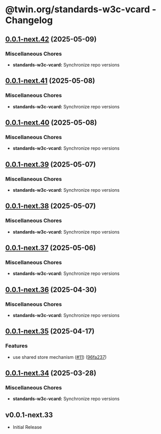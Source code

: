 # @twin.org/standards-w3c-vcard - Changelog

## [0.0.1-next.42](https://github.com/twinfoundation/standards/compare/standards-w3c-vcard-v0.0.1-next.41...standards-w3c-vcard-v0.0.1-next.42) (2025-05-09)


### Miscellaneous Chores

* **standards-w3c-vcard:** Synchronize repo versions

## [0.0.1-next.41](https://github.com/twinfoundation/standards/compare/standards-w3c-vcard-v0.0.1-next.40...standards-w3c-vcard-v0.0.1-next.41) (2025-05-08)


### Miscellaneous Chores

* **standards-w3c-vcard:** Synchronize repo versions

## [0.0.1-next.40](https://github.com/twinfoundation/standards/compare/standards-w3c-vcard-v0.0.1-next.39...standards-w3c-vcard-v0.0.1-next.40) (2025-05-08)


### Miscellaneous Chores

* **standards-w3c-vcard:** Synchronize repo versions

## [0.0.1-next.39](https://github.com/twinfoundation/standards/compare/standards-w3c-vcard-v0.0.1-next.38...standards-w3c-vcard-v0.0.1-next.39) (2025-05-07)


### Miscellaneous Chores

* **standards-w3c-vcard:** Synchronize repo versions

## [0.0.1-next.38](https://github.com/twinfoundation/standards/compare/standards-w3c-vcard-v0.0.1-next.37...standards-w3c-vcard-v0.0.1-next.38) (2025-05-07)


### Miscellaneous Chores

* **standards-w3c-vcard:** Synchronize repo versions

## [0.0.1-next.37](https://github.com/twinfoundation/standards/compare/standards-w3c-vcard-v0.0.1-next.36...standards-w3c-vcard-v0.0.1-next.37) (2025-05-06)


### Miscellaneous Chores

* **standards-w3c-vcard:** Synchronize repo versions

## [0.0.1-next.36](https://github.com/twinfoundation/standards/compare/standards-w3c-vcard-v0.0.1-next.35...standards-w3c-vcard-v0.0.1-next.36) (2025-04-30)


### Miscellaneous Chores

* **standards-w3c-vcard:** Synchronize repo versions

## [0.0.1-next.35](https://github.com/twinfoundation/standards/compare/standards-w3c-vcard-v0.0.1-next.34...standards-w3c-vcard-v0.0.1-next.35) (2025-04-17)


### Features

* use shared store mechanism ([#11](https://github.com/twinfoundation/standards/issues/11)) ([96fa237](https://github.com/twinfoundation/standards/commit/96fa23735f69c1fc7e3d0019b527634fa0a042d9))

## [0.0.1-next.34](https://github.com/twinfoundation/standards/compare/standards-w3c-vcard-v0.0.1-next.33...standards-w3c-vcard-v0.0.1-next.34) (2025-03-28)


### Miscellaneous Chores

* **standards-w3c-vcard:** Synchronize repo versions

## v0.0.1-next.33

- Initial Release
